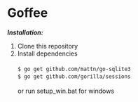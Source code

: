 # Goffee

***Installation:***</br>
1. Clone this repository</br>
2. Install dependencies</br></br>
```$ go get github.com/mattn/go-sqlite3```</br>
```$ go get github.com/gorilla/sessions```</br></br>
or run setup_win.bat for windows</br>
